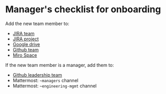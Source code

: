 # Manager's checklist for onboarding

Add the new team member to:

- [JIRA team](https://warthogs.atlassian.net/jira/people/team/17722933-a297-42b7-922a-b931cb2ef9b1)
- [JIRA project](https://warthogs.atlassian.net/plugins/servlet/project-config/ISD/people)
- [Google drive](https://drive.google.com/drive/folders/0ABU76T1WojKcUk9PVA)
- [Github team](https://warthogs.atlassian.net/jira/people/team/17722933-a297-42b7-922a-b931cb2ef9b1)
- [Miro Space](https://miro.com/app/dashboard/space/3458764543629253590)

If the new team member is a manager, add them to:

- [Github leadership team](https://github.com/orgs/canonical/teams/is-devops-leadership)
- Mattermost: `~managers` channel
- Mattermost: `~engineering-mgmt` channel
